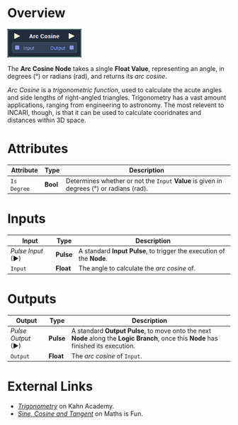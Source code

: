 # Overview

![](../../../../.gitbook/assets/node-arc-cosine.png)

The **Arc Cosine Node** takes a single **Float Value**, representing an angle, in degrees (°) or radians (rad), and returns its *arc cosine*.

*Arc Cosine* is a *trigonometric function*, used to calculate the acute angles and side lengths of right-angled triangles. Trigonometry has a vast amount applications, ranging from engineering to astronomy. The most relevent to INCARI, though, is that it can be used to calculate cooridnates and distances within 3D space.

# Attributes

|Attribute|Type|Description|
|---|---|---|
|`Is Degree`|**Bool**|Determines whether or not the `Input` **Value** is given in degrees (°) or radians (rad).|

# Inputs

|Input|Type|Description|
|---|---|---|
|*Pulse Input* (►)|**Pulse**|A standard **Input Pulse**, to trigger the execution of the **Node**.|
|`Input`|**Float**|The angle to calculate the *arc cosine* of.|

# Outputs

|Output|Type|Description|
|---|---|---|
|*Pulse Output* (►)|**Pulse**|A standard **Output Pulse**, to move onto the next **Node** along the **Logic Branch**, once this **Node** has finished its execution.|
|`Output`|**Float**|The *arc cosine* of `Input`.|

# External Links
- [*Trigonometry*](https://www.khanacademy.org/math/trigonometry) on Kahn Academy.
- [*Sine, Cosine and Tangent*](https://www.mathsisfun.com/sine-cosine-tangent.html) on Maths is Fun.